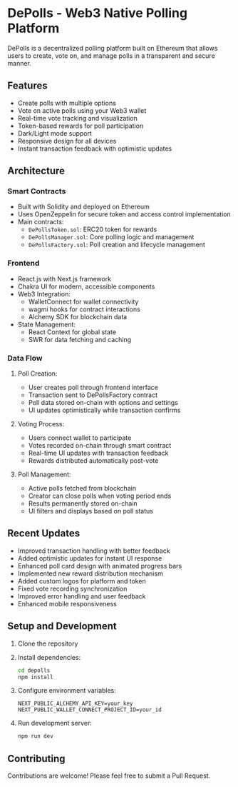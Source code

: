 # DePolls - Web3 Native Polling Platform

DePolls is a decentralized polling platform built on Ethereum that allows users to create, vote on, and manage polls in a transparent and secure manner.

## Features

- Create polls with multiple options
- Vote on active polls using your Web3 wallet
- Real-time vote tracking and visualization
- Token-based rewards for poll participation
- Dark/Light mode support
- Responsive design for all devices
- Instant transaction feedback with optimistic updates

## Architecture

### Smart Contracts
- Built with Solidity and deployed on Ethereum
- Uses OpenZeppelin for secure token and access control implementation
- Main contracts:
  - `DePollsToken.sol`: ERC20 token for rewards
  - `DePollsManager.sol`: Core polling logic and management
  - `DePollsFactory.sol`: Poll creation and lifecycle management

### Frontend
- React.js with Next.js framework
- Chakra UI for modern, accessible components
- Web3 Integration:
  - WalletConnect for wallet connectivity
  - wagmi hooks for contract interactions
  - Alchemy SDK for blockchain data
- State Management:
  - React Context for global state
  - SWR for data fetching and caching

### Data Flow
1. Poll Creation:
   - User creates poll through frontend interface
   - Transaction sent to DePollsFactory contract
   - Poll data stored on-chain with options and settings
   - UI updates optimistically while transaction confirms

2. Voting Process:
   - Users connect wallet to participate
   - Votes recorded on-chain through smart contract
   - Real-time UI updates with transaction feedback
   - Rewards distributed automatically post-vote

3. Poll Management:
   - Active polls fetched from blockchain
   - Creator can close polls when voting period ends
   - Results permanently stored on-chain
   - UI filters and displays based on poll status

## Recent Updates

- Improved transaction handling with better feedback
- Added optimistic updates for instant UI response
- Enhanced poll card design with animated progress bars
- Implemented new reward distribution mechanism
- Added custom logos for platform and token
- Fixed vote recording synchronization
- Improved error handling and user feedback
- Enhanced mobile responsiveness

## Setup and Development

1. Clone the repository
2. Install dependencies:
   ```bash
   cd depolls
   npm install
   ```

3. Configure environment variables:
   ```
   NEXT_PUBLIC_ALCHEMY_API_KEY=your_key
   NEXT_PUBLIC_WALLET_CONNECT_PROJECT_ID=your_id
   ```

4. Run development server:
   ```bash
   npm run dev
   ```

## Contributing

Contributions are welcome! Please feel free to submit a Pull Request. 